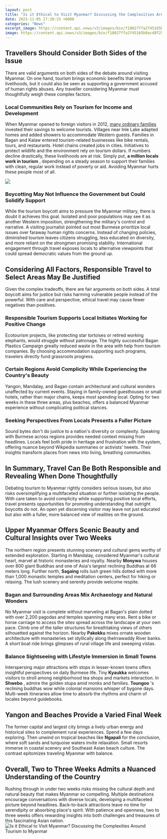 ```yaml
---
layout: post
title: "Is it Ethical to Visit Myanmar? Discussing the Complexities Around Tourism to Myanmar"
date: 2023-11-05 17:20:23 +0000
categories: "News"
excerpt_image: https://content.api.news/v3/images/bin/f18027ffa2f45165b9acd8f255fa95e7?width=1280
image: https://content.api.news/v3/images/bin/f18027ffa2f45165b9acd8f255fa95e7?width=1280
---
```


## Travellers Should Consider Both Sides of the Issue
There are valid arguments on both sides of the debate around visiting Myanmar. On one hand, tourism brings economic benefits that improve livelihoods, but it could also be seen as supporting a government accused of human rights abuses. Any traveller considering Myanmar must thoughtfully weigh these complex factors.
### Local Communities Rely on Tourism for Income and Development 
When Myanmar opened to foreign visitors in 2012, [many ordinary families](https://travelokla.github.io/2023-12-22-au-del-xe0-des-pr-xe9jug-xe9s-sur-le-teint-de-peau-au-moyen-orient/) invested their savings to welcome tourists. Villages near Inle Lake adapted homes and added showers to accommodate Western guests. Families in Bagan and Kalaw entered tourism-related businesses like bike rentals, tours, and restaurants. Hotel chains created jobs in cities. Initiatives to protect wildlife and the environment rely on tourism dollars. If numbers decline drastically, these livelihoods are at risk. Simply put, **a million locals work in tourism** , depending on a steady season to support their families with clean, regular work instead of poverty or aid. Avoiding Myanmar hurts these people most of all.

![](https://content.api.news/v3/images/bin/dfb7ad0fcfb22009e103855c910b483f?width=1280)
### Boycotting May Not Influence the Government but Could Solidify Support
While the tourism boycott aims to pressure the Myanmar military, there is doubt it achieves this goal. Isolated and poor populations may see it as another Western imposition, strengthening the military's control and narrative. A visiting journalist pointed out most Burmese prioritize local issues over faraway human rights concerns. Instead of changing policies, diminished tourism leaves citizens struggling, less educated on diversity, and more reliant on the strongmen promising stability. International engagement through travel exposes locals to alternative viewpoints that could spread democratic values from the ground up.
## Considering All Factors, Responsible Travel to Select Areas May Be Justified
Given the complex tradeoffs, there are fair arguments on both sides. A total boycott aims for justice but risks harming vulnerable people instead of the powerful. With care and perspective, ethical travel may cause fewer negatives than positives.
### Responsible Tourism Supports Local Initiates Working for Positive Change 
Ecotourism projects, like protecting star tortoises or retired working elephants, would struggle without patronage. The highly successful Bagan Plastics Campaign greatly reduced waste in the area with help from tourism companies. By choosing accommodation supporting such programs, travelers directly fund grassroots progress. 
### Certain Regions Avoid Complicity While Experiencing the Country's Beauty
Yangon, Mandalay, and Bagan contain architectural and cultural wonders unaffected by current events. Staying in family-owned guesthouses or small hotels, rather than major chains, keeps most spending local. Opting for two weeks in these three areas, plus beaches, offers a balanced Myanmar experience without complicating political stances.
### Seeking Perspectives From Locals Presents a Fuller Picture  
Sound bytes don't do justice to a nation's diversity or complexity. Speaking with Burmese across regions provides needed context missing from headlines. Locals feel both pride in heritage and frustration with the system, offering nuance beyond Wikpedia summaries or activists' tweets. Their insights transform places from news into living, breathing communities.
## In Summary, Travel Can Be Both Responsible and Revealing When Done Thoughtfully
Debating tourism to Myanmar rightly considers serious issues, but also risks oversimplifying a multifaceted situation or further isolating the people. With care taken to avoid complicity while supporting positive local efforts, travel presents opportunities for promoting understanding that outright boycotts do not. An open yet discerning visitor may leave not just educated but also with a fuller, more balanced view of realities on the ground.
## Upper Myanmar Offers Scenic Beauty and Cultural Insights over Two Weeks  
The northern region presents stunning scenery and cultural gems worthy of extended exploration. Starting in Mandalay, considered Myanmar's cultural heart, marvel at historic monasteries and royalty. Nearby **Monywa** houses over 800 giant Buddhas and one of Asia's largest reclining Buddhas at 66 meters long. Further north, **Sagaing** rolls lush green hills dotted with more than 1,000 monastic temples and meditation centers, perfect for hiking or relaxing. The lush scenery and serenity provide welcome respite. 
### Bagan and Surrounding Areas Mix Archaeology and Natural Wonders
No Myanmar visit is complete without marveling at Bagan's plain dotted with over 2,200 pagodas and temples spanning many eras. Rent a bike or horse carriage to access the sites spread across the landscape at your own pace. Climb one of the taller structures for breathtaking views of others silhouetted against the horizon. Nearby **Pakokku** mixes ornate wooden architecture with monasteries set idyllically along theIrrawaddy River banks. A short boat ride brings glimpses of rural village life and sweeping vistas.
### Balance Sightseeing with Lifestyle Immersion in Small Towns 
Interspersing major attractions with stops in lesser-known towns offers insightful perspectives on daily Burmese life. Tiny **Kyaukka** welcomes visitors to stroll among neighborhood tea shops and markets interaction. In **Shwebo** , admire the golden stupa amid monks and families. **Toungoo** 's reclining buddhas wow while colonial mansions whisper of bygone days. Multi-week itineraries allow time to absorb the rhythms and charm of locales beyond guidebooks.
## Yangon and Beaches Provide a Varied Final Week  
The former capital and largest city brings a lively urban energy and historical sites to complement rural experiences. Spend a few days exploring. Then unwind on tropical beaches like **Ngapali** for the conclusion, where soft sands and turquoise waters invite relaxation. Small resorts immerse in coastal scenery and Southeast Asian beach culture. The contrast epitomizes traveling Myanmar with balance.
## Overall, Two to Three Weeks Admits a Nuanced Understanding of the Country  
Rushing through in under two weeks risks missing the cultural depth and natural beauty that makes Myanmar so compelling. Multiple destinations encourage conversations with diverse locals, developing a multifaceted picture beyond headlines. Back-to-back attractions leave no time for serendipity or absorbing place's spirit. With patience and openness, two to three weeks offers rewarding insights into both challenges and treasures of this fascinating Asian nation.
![Is it Ethical to Visit Myanmar? Discussing the Complexities Around Tourism to Myanmar](https://content.api.news/v3/images/bin/f18027ffa2f45165b9acd8f255fa95e7?width=1280)